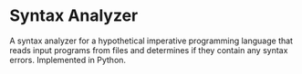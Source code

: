 # Syntax Analyzer
 A syntax analyzer for a hypothetical imperative programming language that reads input programs from files and determines if they contain any syntax errors. Implemented in Python.
